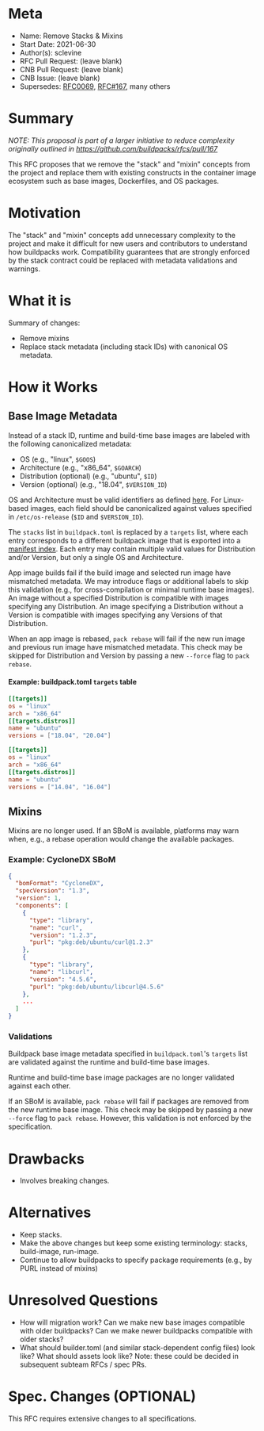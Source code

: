 # Meta
[meta]: #meta
- Name: Remove Stacks & Mixins
- Start Date: 2021-06-30
- Author(s): sclevine
- RFC Pull Request: (leave blank)
- CNB Pull Request: (leave blank)
- CNB Issue: (leave blank)
- Supersedes: [RFC0069](https://github.com/buildpacks/rfcs/blob/main/text/0069-stack-buildpacks.md), [RFC#167](https://github.com/buildpacks/rfcs/pull/167), many others

# Summary
[summary]: #summary

*NOTE: This proposal is part of a larger initiative to reduce complexity originally outlined in https://github.com/buildpacks/rfcs/pull/167*

This RFC proposes that we remove the "stack" and "mixin" concepts from the project and replace them with existing constructs in the container image ecosystem such as base images, Dockerfiles, and OS packages.

# Motivation
[motivation]: #motivation

The "stack" and "mixin" concepts add unnecessary complexity to the project and make it difficult for new users and contributors to understand how buildpacks work. Compatibility guarantees that are strongly enforced by the stack contract could be replaced with metadata validations and warnings.

# What it is
[what-it-is]: #what-it-is

Summary of changes:
- Remove mixins
- Replace stack metadata (including stack IDs) with canonical OS metadata.

# How it Works
[how-it-works]: #how-it-works

## Base Image Metadata

Instead of a stack ID, runtime and build-time base images are labeled with the following canonicalized metadata:
- OS (e.g., "linux", `$GOOS`)
- Architecture (e.g., "x86_64", `$GOARCH`)
- Distribution (optional) (e.g., "ubuntu", `$ID`)
- Version (optional) (e.g., "18.04", `$VERSION_ID`)

OS and Architecture must be valid identifiers as defined [here](https://golang.org/doc/install/source#environment).
For Linux-based images, each field should be canonicalized against values specified in `/etc/os-release` (`$ID` and `$VERSION_ID`).

The `stacks` list in `buildpack.toml` is replaced by a `targets` list, where each entry corresponds to a different buildpack image that is exported into a [manifest index](https://github.com/opencontainers/image-spec/blob/master/image-index.md). Each entry may contain multiple valid values for Distribution and/or Version, but only a single OS and Architecture.

App image builds fail if the build image and selected run image have mismatched metadata. We may introduce flags or additional labels to skip this validation (e.g., for cross-compilation or minimal runtime base images). An image without a specified Distribution is compatible with images specifying any Distribution. An image specifying a Distribution without a Version is compatible with images specifying any Versions of that Distribution.

When an app image is rebased, `pack rebase` will fail if the new run image and previous run image have mismatched metadata. This check may be skipped for Distribution and Version by passing a new `--force` flag to `pack rebase`.

#### Example: buildpack.toml `targets` table

```toml
[[targets]]
os = "linux"
arch = "x86_64"
[[targets.distros]]
name = "ubuntu"
versions = ["18.04", "20.04"]

[[targets]]
os = "linux"
arch = "x86_64"
[[targets.distros]]
name = "ubuntu"
versions = ["14.04", "16.04"]
```

## Mixins

Mixins are no longer used. If an SBoM is available, platforms may warn when, e.g., a rebase operation would change the available packages.

### Example: CycloneDX SBoM

```json
{
  "bomFormat": "CycloneDX",
  "specVersion": "1.3",
  "version": 1,
  "components": [
    {
      "type": "library",
      "name": "curl",
      "version": "1.2.3",
      "purl": "pkg:deb/ubuntu/curl@1.2.3"
    },
    {
      "type": "library", 
      "name": "libcurl",
      "version": "4.5.6",
      "purl": "pkg:deb/ubuntu/libcurl@4.5.6"
    },
    ...
  ]
}
```

### Validations

Buildpack base image metadata specified in `buildpack.toml`'s `targets` list are validated against the runtime and build-time base images.

Runtime and build-time base image packages are no longer validated against each other.

If an SBoM is available, `pack rebase` will fail if packages are removed from the new runtime base image.
This check may be skipped by passing a new `--force` flag to `pack rebase`.
However, this validation is not enforced by the specification.

# Drawbacks
[drawbacks]: #drawbacks

- Involves breaking changes.

# Alternatives
[alternatives]: #alternatives

- Keep stacks.
- Make the above changes but keep some existing terminology: stacks, build-image, run-image.
- Continue to allow buildpacks to specify package requirements (e.g., by PURL instead of mixins)

# Unresolved Questions
[unresolved-questions]: #unresolved-questions

- How will migration work? Can we make new base images compatible with older buildpacks? Can we make newer buildpacks compatible with older stacks?
- What should builder.toml (and similar stack-dependent config files) look like? What should assets look like? Note: these could be decided in subsequent subteam RFCs / spec PRs.

# Spec. Changes (OPTIONAL)
[spec-changes]: #spec-changes

This RFC requires extensive changes to all specifications.
